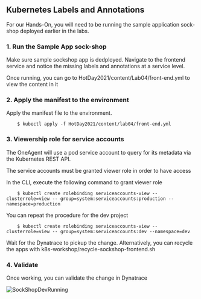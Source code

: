 ## Kubernetes Labels and Annotations
For our Hands-On, you will need to be running the sample application sock-shop deployed earlier in the labs.

### 1. Run the Sample App sock-shop
Make sure sample sockshop app is dedployed.  Navigate to the frontend service and notice the missing labels and annotations at a service level.

Once running, you can go to HotDay2021/content/Lab04/front-end.yml to view the content in it

### 2. Apply the manifest to the environment

Apply the manifest file to the environment.  
```
	$ kubectl apply -f HotDay2021/content/lab04/front-end.yml

```

### 3. Viewership role for service accounts
The OneAgent will use a pod service account to query for its metadata via the Kubernetes REST API.

The service accounts must be granted viewer role in order to have access

In the CLI, execute the following command to grant viewer role

```
	$ kubectl create rolebinding serviceaccounts-view --clusterrole=view --	group=system:serviceaccounts:production --namespace=production
```
You can repeat the procedure for the dev project

```
	$ kubectl create rolebinding serviceaccounts-view --clusterrole=view --	group=system:serviceaccounts:dev --namespace=dev
```

Wait for the Dynatrace to pickup the change. Alternatively, you can recycle the apps with k8s-workshop/recycle-sockshop-frontend.sh

### 4. Validate

Once working, you can validate the change in Dynatrace

![SockShopDevRunning](../assets/images/lab4-labels_annotations.png)

